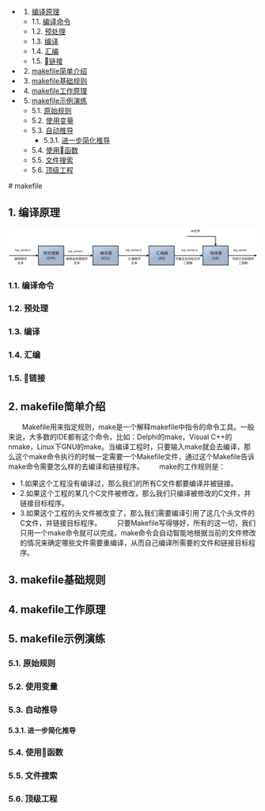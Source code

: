 <!-- vscode-markdown-toc -->
* 1. [编译原理](#)
	* 1.1. [编译命令](#-1)
	* 1.2. [预处理](#-1)
	* 1.3. [编译](#-1)
	* 1.4. [汇编](#-1)
	* 1.5. [链接](#-1)
* 2. [makefile简单介绍](#makefile)
* 3. [makefile基础规则](#makefile-1)
* 4. [makefile工作原理](#makefile-1)
* 5. [makefile示例演练](#makefile-1)
	* 5.1. [原始规则](#-1)
	* 5.2. [使用变量](#-1)
	* 5.3. [自动推导](#-1)
		* 5.3.1. [进一步简化推导](#-1)
	* 5.4. [使用函数](#-1)
	* 5.5. [文件搜索](#-1)
	* 5.6. [顶级工程](#-1)

<!-- vscode-markdown-toc-config
	numbering=true
	autoSave=true
	/vscode-markdown-toc-config -->
<!-- /vscode-markdown-toc --># makefile

##  1. <a name=''></a>编译原理
![编译原理图](images/编译原理.png)

###  1.1. <a name='-1'></a>编译命令

###  1.2. <a name='-1'></a>预处理

###  1.3. <a name='-1'></a>编译

###  1.4. <a name='-1'></a>汇编

###  1.5. <a name='-1'></a>链接

##  2. <a name='makefile'></a>makefile简单介绍
  Makefile用来指定规则，make是一个解释makefile中指令的命令工具。一般来说，大多数的IDE都有这个命令，比如：Delphi的make，Visual C++的nmake，Linux下GNU的make。当编译工程时，只要输入make就会去编译，那么这个make命令执行的时候一定需要一个Makefile文件，通过这个Makefile告诉make命令需要怎么样的去编译和链接程序。
  make的工作规则是：
* 1.如果这个工程没有编译过，那么我们的所有C文件都要编译并被链接。
* 2.如果这个工程的某几个C文件被修改，那么我们只编译被修改的C文件，并链接目标程序。
* 3.如果这个工程的头文件被改变了，那么我们需要编译引用了这几个头文件的C文件，并链接目标程序。
  只要Makefile写得够好，所有的这一切，我们只用一个make命令就可以完成，make命令会自动智能地根据当前的文件修改的情况来确定哪些文件需要重编译，从而自己编译所需要的文件和链接目标程序。

##  3. <a name='makefile-1'></a>makefile基础规则

##  4. <a name='makefile-1'></a>makefile工作原理

##  5. <a name='makefile-1'></a>makefile示例演练

###  5.1. <a name='-1'></a>原始规则

###  5.2. <a name='-1'></a>使用变量

###  5.3. <a name='-1'></a>自动推导

####  5.3.1. <a name='-1'></a>进一步简化推导

###  5.4. <a name='-1'></a>使用函数

###  5.5. <a name='-1'></a>文件搜索

###  5.6. <a name='-1'></a>顶级工程

